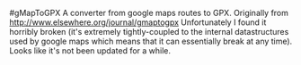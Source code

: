 #gMapToGPX
A converter from google maps routes to GPX. Originally from http://www.elsewhere.org/journal/gmaptogpx
Unfortunately I found it horribly broken (it's extremely tightly-coupled to the internal datastructures used by google maps which means that it can essentially break at any time). Looks like it's not been updated for a while.
